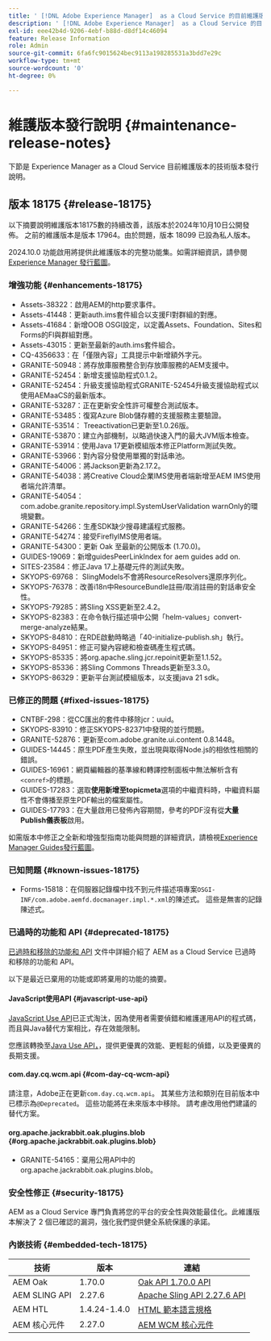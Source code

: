 ```yaml
---
title: ' [!DNL Adobe Experience Manager]  as a Cloud Service 的目前維護版本發行說明。'
description: ' [!DNL Adobe Experience Manager]  as a Cloud Service 的目前維護版本發行說明。'
exl-id: eee42b4d-9206-4ebf-b88d-d8df14c46094
feature: Release Information
role: Admin
source-git-commit: 6fa6fc9015624bec9113a198285531a3bdd7e29c
workflow-type: tm+mt
source-wordcount: '0'
ht-degree: 0%

---
```



# 維護版本發行說明 {#maintenance-release-notes}

下節是 Experience Manager as a Cloud Service 目前維護版本的技術版本發行說明。

## 版本 18175 {#release-18175}

以下摘要說明維護版本18175數的持續改善，該版本於2024年10月10日公開發佈。 之前的維護版本是版本 17964。由於問題，版本 18099 已設為私人版本。

2024.10.0 功能啟用將提供此維護版本的完整功能集。如需詳細資訊，請參閱 [Experience Manager 發行藍圖](https://experienceleague.adobe.com/tw/docs/experience-manager-release-information/aem-release-updates/update-releases-roadmap)。

### 增強功能 {#enhancements-18175}

* Assets-38322：啟用AEM的http要求事件。
* Assets-41448：更新auth.ims套件組合以支援FI對群組的對應。
* Assets-41684：新增OOB OSGI設定，以定義Assets、Foundation、Sites和Forms的FI與群組對應。
* Assets-43015：更新至最新的auth.ims套件組合。
* CQ-4356633：在「僅限內容」工具提示中新增額外字元。
* GRANITE-50948：將存放庫服務整合到存放庫服務的AEM支援中。
* GRANITE-52454：新增支援協助程式0.1.2。
* GRANITE-52454：升級支援協助程式GRANITE-52454升級支援協助程式以使用AEMaaCS的最新版本。
* GRANITE-53287：正在更新安全性許可權整合測試版本。
* GRANITE-53485：復寫Azure Blob儲存體的支援服務主要驗證。
* GRANITE-53514： Treeactivation已更新至1.0.26版。
* GRANITE-53870：建立內部機制，以略過快速入門的最大JVM版本檢查。
* GRANITE-53914：使用Java 17更新模組版本修正Platform測試失敗。
* GRANITE-53966：對內容分發使用單獨的對話串池。
* GRANITE-54006：將Jackson更新為2.17.2。
* GRANITE-54038：將Creative Cloud企業IMS使用者端新增至AEM IMS使用者端允許清單。
* GRANITE-54054： com.adobe.granite.repository.impl.SystemUserValidation warnOnly的環境變數。
* GRANITE-54266：生產SDK缺少搜尋建議程式服務。
* GRANITE-54274：接受FireflyIMS使用者端。
* GRANITE-54300：更新 Oak 至最新的公開版本 (1.70.0)。
* GUIDES-19069：新增guidesPeerLinkIndex for aem guides add on.
* SITES-23584：修正Java 17上基礎元件的測試失敗。
* SKYOPS-69768： SlingModels不會將ResourceResolvers還原序列化。
* SKYOPS-76378：改善i18n中ResourceBundle註冊/取消註冊的對話串安全性。
* SKYOPS-79285：將Sling XSS更新至2.4.2。
* SKYOPS-82383：在命令執行描述項中公開「helm-values」convert-merge-analyze結果。
* SKYOPS-84810：在RDE啟動時略過「40-initialize-publish.sh」執行。
* SKYOPS-84951：修正可變內容總和檢查碼產生程式碼。
* SKYOPS-85335：將org.apache.sling.jcr.repoinit更新至1.1.52。
* SKYOPS-85336：將Sling Commons Threads更新至3.3.0。
* SKYOPS-86329：更新平台測試模組版本，以支援java 21 sdk。

### 已修正的問題 {#fixed-issues-18175}

* CNTBF-298：從CC匯出的套件中移除jcr：uuid。
* SKYOPS-83910：修正SKYOPS-82371中發現的並行問題。
* GRANITE-52876：更新至com.adobe.granite.ui.content 0.8.1448。
* GUIDES-14445：原生PDF產生失敗，並出現與取得Node.js的相依性相關的錯誤。
* GUIDES-16961：網頁編輯器的基準線和轉譯控制面板中無法解析含有`<conref>`的標題。
* GUIDES-17283：選取&#x200B;**使用新增至topicmeta**&#x200B;選項的中繼資料時，中繼資料屬性不會傳播至原生PDF輸出的檔案屬性。
* GUIDES-17793：在大量啟用已發佈內容期間，參考的PDF沒有從&#x200B;**大量Publish儀表板**&#x200B;啟用。

如需版本中修正之全新和增強型指南功能與問題的詳細資訊，請檢視[Experience Manager Guides發行藍圖](https://experienceleague.adobe.com/tw/docs/experience-manager-guides/using/release-info/aem-guides-releases-roadmap)。

### 已知問題 {#known-issues-18175}

* Forms-15818：在伺服器記錄檔中找不到元件描述項專案`OSGI-INF/com.adobe.aemfd.docmanager.impl.*.xml`的陳述式。 這些是無害的記錄陳述式。

### 已過時的功能和 API {#deprecated-18175}

 [已過時和移除的功能和 API](/help/release-notes/deprecated-removed-features.md) 文件中詳細介紹了 AEM as a Cloud Service 已過時和移除的功能和 API。

以下是最近已棄用的功能或即將棄用的功能的摘要。

#### JavaScript使用API {#javascript-use-api}

[JavaScript Use API](https://github.com/adobe/htl-spec/blob/master/SPECIFICATION.md#42-javascript-use-api)已正式淘汰，因為使用者需要偵錯和維護運用API的程式碼，而且與Java替代方案相比，存在效能限制。

您應該轉換至[Java Use API，](https://experienceleague.adobe.com/en/docs/experience-manager-htl/content/java-use-api)，提供更優異的效能、更輕鬆的偵錯，以及更優異的長期支援。

#### com.day.cq.wcm.api {#com-day-cq-wcm-api}

請注意，Adobe正在更新`com.day.cq.wcm.api`。 其某些方法和類別在目前版本中已標示為`@Deprecated`。 這些功能將在未來版本中移除。 請考慮改用他們建議的替代方案。

#### org.apache.jackrabbit.oak.plugins.blob {#org.apache.jackrabbit.oak.plugins.blob}

* GRANITE-54165：棄用公用API中的org.apache.jackrabbit.oak.plugins.blob。

### 安全性修正 {#security-18175}

AEM as a Cloud Service 專門負責將您的平台的安全性與效能最佳化。此維護版本解決了 2 個已確認的漏洞，強化我們提供健全系統保護的承諾。

### 內嵌技術 {#embedded-tech-18175}

| 技術 | 版本 | 連結 |
|---|---|---|
| AEM Oak | 1.70.0 | [Oak API 1.70.0 API](https://www.javadoc.io/doc/org.apache.jackrabbit/oak-api/1.70.0/index.html) |
| AEM SLING API | 2.27.6 | [Apache Sling API 2.27.6 API](https://www.javadoc.io/doc/org.apache.sling/org.apache.sling.api/latest/index.html) |
| AEM HTL | 1.4.24-1.4.0 | [HTML 範本語言規格](https://github.com/adobe/htl-spec) |
| AEM 核心元件 | 2.27.0 | [AEM WCM 核心元件](https://github.com/adobe/aem-core-wcm-components) |
